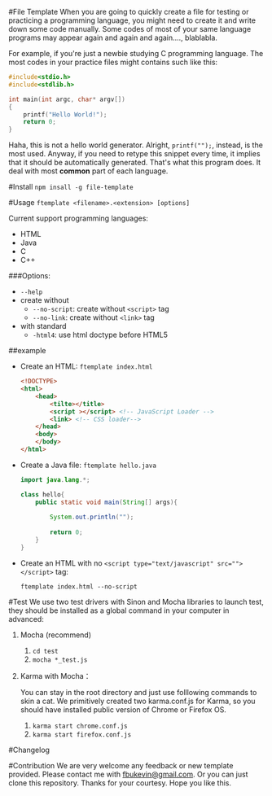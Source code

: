 #File Template
When you are going to quickly create a file for testing or practicing a programming language, you might need to create it and write down some code manually. Some codes of most of your same language programs may appear again and again and again...., blablabla.

For example, if you're just a newbie studying C programming language. The most codes in your practice files might contains such like this:
```c
#include<stdio.h>
#include<stdlib.h>

int main(int argc, char* argv[])
{
	printf("Hello World!");
	return 0;
}
```

Haha, this is not a hello world generator. Alright, `printf("");`, instead, is the most used. Anyway, if you need to retype this snippet every time, it implies that it should be automatically generated. That's what this program does. It deal with most **common** part of each language.


#Install
`npm insall -g file-template`

#Usage
`ftemplate <filename>.<extension> [options]`

Current support programming languages: 
* HTML
* Java
* C
* C++

###Options:

* `--help`
* create without
	* `--no-script`: create without `<script>` tag
	* `--no-link`: create without `<link>` tag
* with standard
	* `-html4`: use html doctype before HTML5	

##example

* Create an HTML: `ftemplate index.html`

	```html
	<!DOCTYPE>
	<html>
		<head>
			<tilte></title>
			<script ></script> <!-- JavaScript Loader -->
			<link> <!-- CSS loader-->
		</head>
		<body>		
		</body>
	</html>
	```

* Create a Java file: `ftemplate hello.java`

	```java
	import java.lang.*;
	
	class hello{
		public static void main(String[] args){
		
			System.out.println("");
			
			return 0;
		}
	}
	```

* Create an HTML with no `<script type="text/javascript" src=""></script>` tag:
	
	`ftemplate index.html --no-script`

#Test
We use two test drivers with Sinon and Mocha libraries to launch test, they should be installed as a global command in your computer in advanced:

1. Mocha (recommend)
 
	1. `cd test`
	2. `mocha *_test.js`	

2. Karma with Mocha：
	
	You can stay in the root directory and just use folllowing commands to skin a cat. We primitively created two karma.conf.js for Karma, so you should have installed public version of Chrome or Firefox OS. 
	
	1. `karma start chrome.conf.js` 
	2. `karma start firefox.conf.js`

#Changelog

#Contribution
We are very welcome any feedback or new template provided. Please contact me with fbukevin@gmail.com. Or you can just clone this repository. Thanks for your courtesy. Hope you like this.
